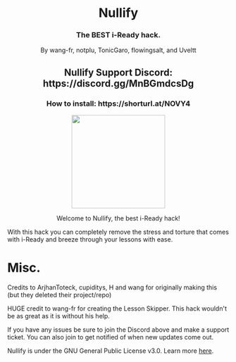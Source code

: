 <h1 align="center">Nullify</h1>
<h3 align="center">The BEST i-Ready hack.</h3>
<p align="center">
By wang-fr, notplu, TonicGaro, flowingsalt, and Uveltt
</p>
<h2 align="center">Nullify Support Discord: https://discord.gg/MnBGmdcsDg</h2>
<h3 align="center">How to install: https://shorturl.at/NOVY4</h3>

<p align="center">
<img width="212" height="212" src="https://res.cloudinary.com/dodofguiy/image/upload/v1671071889/icon_f6pwnj.png">
</p>

<p align="center">
Welcome to Nullify, the best i-Ready hack!

With this hack you can completely remove the stress and torture that comes with i-Ready and breeze through your lessons with ease.

# Misc.

Credits to ArjhanToteck, cupiditys, H and wang for originally making this (but they deleted their project/repo)

HUGE credit to wang-fr for creating the Lesson Skipper. This hack wouldn't be as great as it is without his help.

If you have any issues be sure to join the Discord above and make a support ticket. You can also join to get notified of when new updates come out.

Nullify is under the GNU General Public License v3.0. Learn more [here](https://raw.githubusercontent.com/notplu/Nullify/main/LICENSE).
